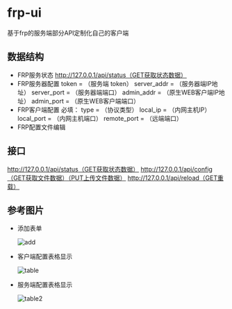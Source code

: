 # frp-ui
基于frp的服务端部分API定制化自己的客户端

## 数据结构

- FRP服务状态	 http://127.0.0.1/api/status（GET获取状态数据）
- FRP服务器配置
  	token = （服务端 token）
  	server_addr = （服务器端IP地址）
  	server_port = （服务器端端口）
  	admin_addr = （原生WEB客户端IP地址）
  	admin_port = （原生WEB客户端端口）
- FRP客户端配置
  	必填：
  	type = （协议类型） 
  	local_ip = （内网主机IP）
  	local_port = （内网主机端口）
  	remote_port = （远端端口）
- FRP配置文件编辑

## 接口

http://127.0.0.1/api/status（GET获取状态数据）
http://127.0.0.1/api/config（GET获取文件数据）（PUT上传文件数据）
http://127.0.0.1/api/reload（GET重载）

## 参考图片

- 添加表单

  ![add](http://dns.huagecloud.top:8097/api/files/1686039918717.png)

- 客户端配置表格显示

  ![table](http://dns.huagecloud.top:8097/api/files/1686039955796.png)

- 服务端配置表格显示

  ![table2](http://dns.huagecloud.top:8097/api/files/1686039961145.png)